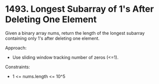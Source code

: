 # 1493. Longest Subarray of 1's After Deleting One Element

Given a binary array nums, return the length of the longest subarray containing only 1's after deleting one element.

Approach:
- Use sliding window tracking number of zeros (<=1).

Constraints:
- 1 <= nums.length <= 10^5